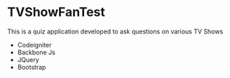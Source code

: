 # TVShowFanTest

This is a quiz application developed to ask questions on various TV Shows

* Codeigniter
* Backbone Js
* JQuery
* Bootstrap
